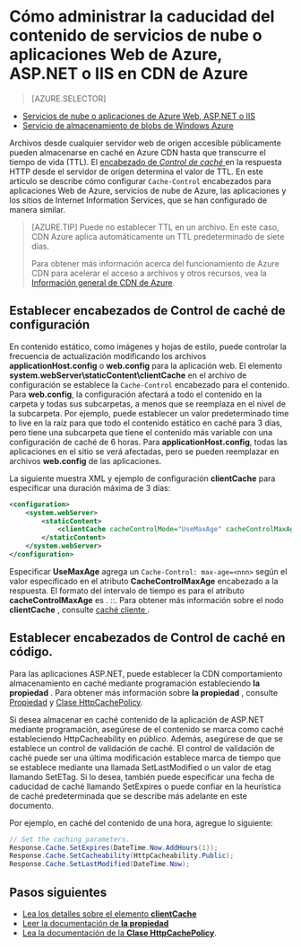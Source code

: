 <properties
 pageTitle="Cómo administrar la caducidad del contenido de servicios de nube o aplicaciones Web de Azure, ASP.NET e IIS en Azure CDN | Microsoft Azure"
 description="Describe cómo administrar la caducidad del contenido de servicio de nube de CDN de Azure"
 services="cdn"
 documentationCenter=".NET"
 authors="camsoper"
 manager="erikre"
 editor=""/>
<tags
 ms.service="cdn"
 ms.workload="media"
 ms.tgt_pltfrm="na"
 ms.devlang="dotnet"
 ms.topic="article"
 ms.date="09/19/2016"
 ms.author="casoper"/>

# <a name="how-to-manage-expiration-of-azure-web-appscloud-services-aspnet-or-iis-content-in-azure-cdn"></a>Cómo administrar la caducidad del contenido de servicios de nube o aplicaciones Web de Azure, ASP.NET o IIS en CDN de Azure

> [AZURE.SELECTOR]
- [Servicios de nube o aplicaciones de Azure Web, ASP.NET o IIS](cdn-manage-expiration-of-cloud-service-content.md)
- [Servicio de almacenamiento de blobs de Windows Azure](cdn-manage-expiration-of-blob-content.md)

Archivos desde cualquier servidor web de origen accesible públicamente pueden almacenarse en caché en Azure CDN hasta que transcurre el tiempo de vida (TTL).  El [encabezado de *Control de caché* ](http://www.w3.org/Protocols/rfc2616/rfc2616-sec14.html#sec14.9) en la respuesta HTTP desde el servidor de origen determina el valor de TTL.  En este artículo se describe cómo configurar `Cache-Control` encabezados para aplicaciones Web de Azure, servicios de nube de Azure, las aplicaciones y los sitios de Internet Information Services, que se han configurado de manera similar.

>[AZURE.TIP] Puede no establecer TTL en un archivo.  En este caso, CDN Azure aplica automáticamente un TTL predeterminado de siete días.
>
>Para obtener más información acerca del funcionamiento de Azure CDN para acelerar el acceso a archivos y otros recursos, vea la [Información general de CDN de Azure](./cdn-overview.md).

## <a name="setting-cache-control-headers-in-configuration"></a>Establecer encabezados de Control de caché de configuración

En contenido estático, como imágenes y hojas de estilo, puede controlar la frecuencia de actualización modificando los archivos **applicationHost.config** o **web.config** para la aplicación web.  El elemento **system.webServer\staticContent\clientCache** en el archivo de configuración se establece la `Cache-Control` encabezado para el contenido. Para **web.config**, la configuración afectará a todo el contenido en la carpeta y todas sus subcarpetas, a menos que se reemplaza en el nivel de la subcarpeta.  Por ejemplo, puede establecer un valor predeterminado time to live en la raíz para que todo el contenido estático en caché para 3 días, pero tiene una subcarpeta que tiene el contenido más variable con una configuración de caché de 6 horas.  Para **applicationHost.config**, todas las aplicaciones en el sitio se verá afectadas, pero se pueden reemplazar en archivos **web.config** de las aplicaciones.

La siguiente muestra XML y ejemplo de configuración **clientCache** para especificar una duración máxima de 3 días:  

```xml
<configuration>
    <system.webServer>
        <staticContent>
            <clientCache cacheControlMode="UseMaxAge" cacheControlMaxAge="3.00:00:00" />
        </staticContent>
    </system.webServer>
</configuration>
```

Especificar **UseMaxAge** agrega un `Cache-Control: max-age=<nnn>` según el valor especificado en el atributo **CacheControlMaxAge** encabezado a la respuesta. El formato del intervalo de tiempo es para el atributo **cacheControlMaxAge** es <days>. <hours>:<min>:<sec>. Para obtener más información sobre el nodo **clientCache** , consulte [caché cliente <clientCache> ](http://www.iis.net/ConfigReference/system.webServer/staticContent/clientCache).  

## <a name="setting-cache-control-headers-in-code"></a>Establecer encabezados de Control de caché en código.

Para las aplicaciones ASP.NET, puede establecer la CDN comportamiento almacenamiento en caché mediante programación estableciendo **la propiedad** . Para obtener más información sobre **la propiedad** , consulte [Propiedad](http://msdn.microsoft.com/library/system.web.httpresponse.cache.aspx) y [Clase HttpCachePolicy](http://msdn.microsoft.com/library/system.web.httpcachepolicy.aspx).  

Si desea almacenar en caché contenido de la aplicación de ASP.NET mediante programación, asegúrese de el contenido se marca como caché estableciendo HttpCacheability en *público*. Además, asegúrese de que se establece un control de validación de caché. El control de validación de caché puede ser una última modificación establece marca de tiempo que se establece mediante una llamada SetLastModified o un valor de etag llamando SetETag. Si lo desea, también puede especificar una fecha de caducidad de caché llamando SetExpires o puede confiar en la heurística de caché predeterminada que se describe más adelante en este documento.  

Por ejemplo, en caché del contenido de una hora, agregue lo siguiente:  

```csharp
// Set the caching parameters.
Response.Cache.SetExpires(DateTime.Now.AddHours(1));
Response.Cache.SetCacheability(HttpCacheability.Public);
Response.Cache.SetLastModified(DateTime.Now);
```

## <a name="next-steps"></a>Pasos siguientes

- [Lea los detalles sobre el elemento **clientCache**](http://www.iis.net/ConfigReference/system.webServer/staticContent/clientCache)
- [Leer la documentación de **la propiedad**](http://msdn.microsoft.com/library/system.web.httpresponse.cache.aspx) 
- [Lea la documentación de la **Clase HttpCachePolicy**](http://msdn.microsoft.com/library/system.web.httpcachepolicy.aspx).  
